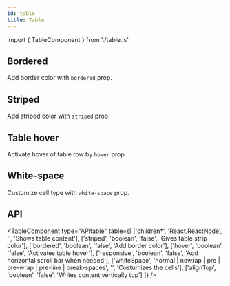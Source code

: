 ```yaml
---
id: table
title: Table
---
```


import { TableComponent } from './table.js'


## Bordered

<p>Add border color with <code>bordered</code> prop.</p>
<TableComponent type="bordered" table={[
    ['1', 'James', 'Smith', '@james'],
    ['2', 'Robert', 'Rodriguez', '@robert'],
    ['3', 'Larry', 'Bird', '@twitter']
]} />

## Striped

<p>Add striped color with <code>striped</code> prop.</p>
<TableComponent type="striped" table={[
    ['1', 'James', 'Smith', '@james'],
    ['2', 'Robert', 'Rodriguez', '@robert'],
    ['3', 'Larry', 'Bird', '@larry']
]} />

## Table hover

<p>Activate hover of table row by <code>hover</code> prop.</p>
<TableComponent type="hover" table={[
    ['1', 'James', 'Smith', '@james'],
    ['2', 'Robert', 'Rodriguez', '@robert'],
    ['3', 'Larry', 'Bird', '@larry']
]} />

## White-space

<p>Customize cell type with <code>white-space</code> prop.</p>
<TableComponent type="whiteSpace" mergedCellText="Larry the Bird. Larry Joe Bird (born December 7, 1956) is an American former professional basketball player, coach and executive in the National Basketball Association (NBA). Nicknamed 'the Hick from French Lick' and 'Larry Legend,' Bird is widely regarded as one of the greatest basketball players of all time." table={[
    ['1', 'James', 'Smith', '@james'],
    ['2', 'Robert', 'Rodriguez', '@robert']
]} />

## API

<TableComponent type="APItable" table={[
    ['children*', 'React.ReactNode', '', 'Shows table content'],
    ['striped', 'boolean', 'false', 'Gives table strip color'],
    ['bordered', 'boolean', 'false', 'Add border color'],
    ['hover', 'boolean', 'false', 'Activates table hover'],
    ['responsive', 'boolean', 'false', 'Add horizontal scroll bar when needed'],
    ['whiteSpace', 'normal | nowrap | pre | pre-wrap | pre-line | break-spaces', '', 'Costumizes the cells'],
    ['alignTop', 'boolean', 'false', 'Writes content vertically top']
]} />